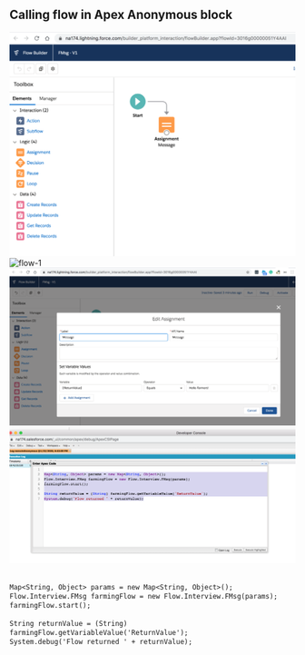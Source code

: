 ## Calling flow in Apex Anonymous block


![flow-0](img/flow-0.png)
![flow-1](img/flow-1.pna)
![flow-2](img/flow-2.png)
![flow-3](img/flow-code.png)




```

Map<String, Object> params = new Map<String, Object>();
Flow.Interview.FMsg farmingFlow = new Flow.Interview.FMsg(params);
farmingFlow.start();
 
String returnValue = (String) farmingFlow.getVariableValue('ReturnValue');
System.debug('Flow returned ' + returnValue);

```


